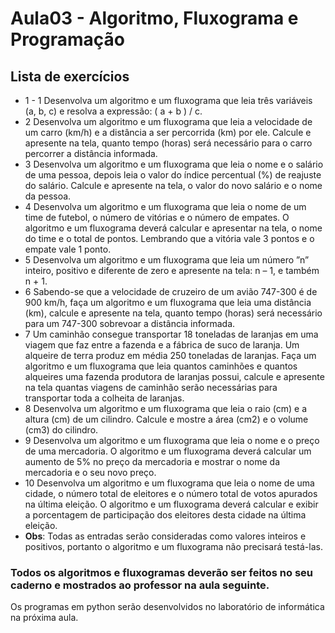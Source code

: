# Aula03 - Algoritmo, Fluxograma e Programação

## Lista de exercícios
- 1 - 1 Desenvolva um algoritmo e um fluxograma que leia três variáveis (a, b, c) e resolva a expressão: ( a + b ) / c.
- 2 Desenvolva um algoritmo e um fluxograma que leia a velocidade de um carro (km/h) e a distância a ser percorrida (km) por ele. Calcule e apresente na tela, quanto tempo (horas) será necessário para o carro percorrer a distância informada.
- 3 Desenvolva um algoritmo e um fluxograma que leia o nome e o salário de uma pessoa, depois leia o valor do índice percentual (%) de reajuste do salário. Calcule e apresente na tela, o valor do novo salário e o nome da pessoa.
- 4 Desenvolva um algoritmo e um fluxograma que leia o nome de um time de futebol, o número de vitórias e o número de empates. O algoritmo e um fluxograma deverá calcular e apresentar na tela, o nome do time e o total de pontos. Lembrando que a vitória vale 3 pontos e o empate vale 1 ponto.
- 5 Desenvolva um algoritmo e um fluxograma que leia um número ”n” inteiro, positivo e diferente de zero e apresente na tela: n – 1, e também n + 1.
- 6 Sabendo-se que a velocidade de cruzeiro de um avião 747-300 é de 900 km/h, faça um algoritmo e um fluxograma que leia uma distância (km), calcule e apresente na tela, quanto tempo (horas) será necessário para um 747-300 sobrevoar a distância informada.
- 7 Um caminhão consegue transportar 18 toneladas de laranjas em uma viagem que faz entre a fazenda e a fábrica de suco de laranja. Um alqueire de terra produz em média 250 toneladas de laranjas. Faça um algoritmo e um fluxograma que leia quantos caminhões e quantos alqueires uma fazenda produtora de laranjas possui, calcule e apresente na tela quantas viagens de caminhão serão necessárias para transportar toda a colheita de laranjas.
- 8 Desenvolva um algoritmo e um fluxograma que leia o raio (cm) e a altura (cm) de um cilindro. Calcule e mostre a área (cm2) e o volume (cm3) do cilindro.
- 9 Desenvolva um algoritmo e um fluxograma que leia o nome e o preço de uma mercadoria. O algoritmo e um fluxograma deverá calcular um aumento de 5% no preço da mercadoria e mostrar o nome da mercadoria e o seu novo preço.
- 10 Desenvolva um algoritmo e um fluxograma que leia o nome de uma cidade, o número total de eleitores e o número total de votos apurados na última eleição. O algoritmo e um fluxograma deverá calcular e exibir a porcentagem de participação dos eleitores desta cidade na última eleição.
- **Obs**: Todas as entradas serão consideradas como valores inteiros e positivos, portanto o algoritmo e um fluxograma não precisará testá-las.

### Todos os algoritmos e fluxogramas deverão ser feitos no seu caderno e mostrados ao professor na aula seguinte.
Os programas em python serão desenvolvidos no laboratório de informática na próxima aula.